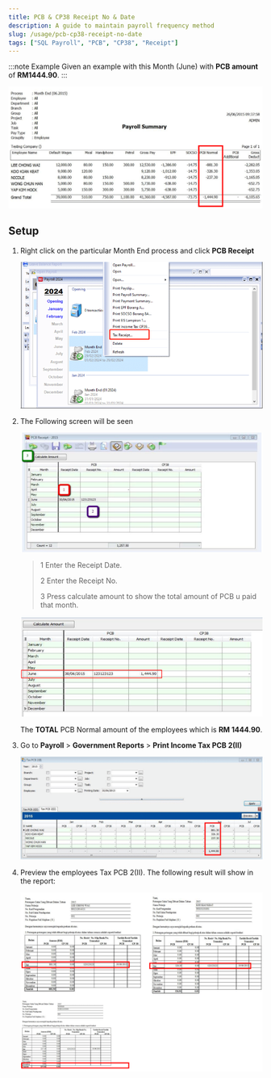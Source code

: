 ```yaml
---
title: PCB & CP38 Receipt No & Date
description: A guide to maintain payroll frequency method
slug: /usage/pcb-cp38-receipt-no-date
tags: ["SQL Payroll", "PCB", "CP38", "Receipt"]
---
```



:::note Example
Given an example with this Month (June) with **PCB amount** of **RM1444.90**.
:::

![example](../../static/img/usage/pcb-cp38-receipt-no-date/example.png)

## Setup

1. Right click on the particular Month End process and click **PCB Receipt**

    ![pcb-receipt](../../static/img/usage/pcb-cp38-receipt-no-date/pcb-receipt.png)

2. The Following screen will be seen

    ![pcb-receipt-interface](../../static/img/usage/pcb-cp38-receipt-no-date/pcb-receipt-interface.png)

    >1 Enter the Receipt Date.
    >
    >2 Enter the Receipt No.
    >
    >3 Press calculate amount to show the total amount of PCB u paid that month.

    ![calculate](../../static/img/usage/pcb-cp38-receipt-no-date/calculate.png)

    The **TOTAL** PCB Normal amount of the employees which is **RM 1444.90**.

3. Go to **Payroll** > **Government Reports** > **Print Income Tax PCB 2(II)**

    ![print-income-tax-pcb](../../static/img/usage/pcb-cp38-receipt-no-date/print-income-tax-pcb.png)

4. Preview the employees Tax PCB 2(II). The following result will show in the report:

    ![result](../../static/img/usage/pcb-cp38-receipt-no-date/result.png)
